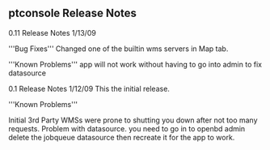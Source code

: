 ## ptconsole Release Notes ##

0.11 Release Notes 1/13/09

'''Bug Fixes'''
Changed one of the builtin wms servers in Map tab.

'''Known Problems'''
app will not work without having to go into admin to fix datasource


0.1 Release Notes 1/12/09
This the initial release.



'''Known Problems'''

Initial 3rd Party WMSs were prone to shutting you down after not too many requests.
Problem with datasource.  you need to go in to openbd admin delete the jobqueue datasource then recreate it for the app to work.

